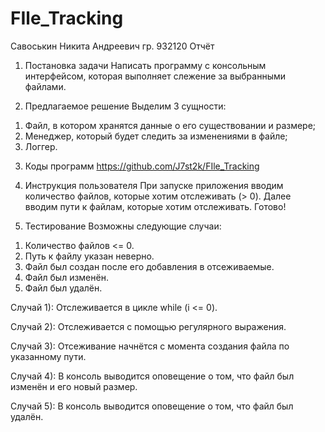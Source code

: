 # FIle_Tracking
Савоськин Никита Андреевич
гр. 932120
Отчёт

1. Постановка задачи
Написать программу с консольным интерфейсом, которая выполняет слежение за выбранными файлами.

2. Предлагаемое решение
Выделим 3 сущности:
1) Файл, в котором хранятся данные о его существовании и размере;
2) Менеджер, который будет следить за изменениями в файле;
3) Логгер.

3. Коды программ
https://github.com/J7st2k/FIle_Tracking

4. Инструкция пользователя
При запуске приложения вводим количество файлов, которые хотим отслеживать (> 0).
Далее вводим пути к файлам, которые хотим отслеживать.
Готово!

5. Тестирование
Возможны следующие случаи:
1) Количество файлов <= 0.
2) Путь к файлу указан неверно.
3) Файл был создан после его добавления в отсеживаемые.
4) Файл был изменён.
5) Файл был удалён.

Случай 1):
Отслеживается в цикле while (i <= 0).

Случай 2):
Отслеживается с помощью регулярного выражения.

Случай 3):
Отсеживание начнётся с момента создания файла по указанному пути.

Случай 4):
В консоль выводится оповещение о том, что файл был изменён и его новый размер.

Случай 5):
В консоль выводится оповещение о том, что файл был удалён.